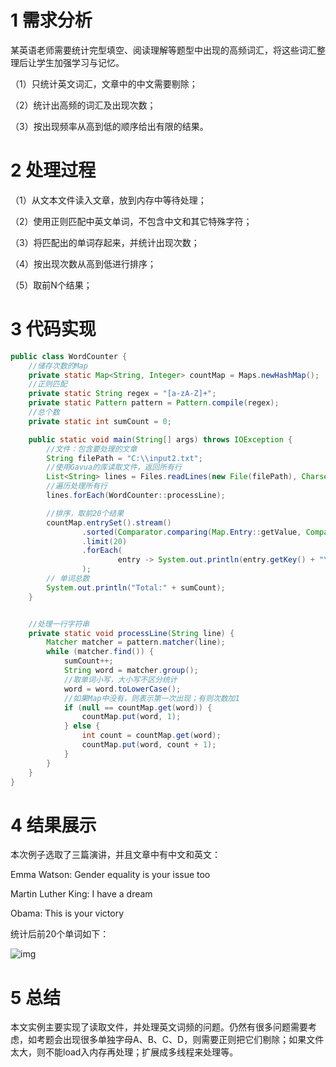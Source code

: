 # 1 需求分析

某英语老师需要统计完型填空、阅读理解等题型中出现的高频词汇，将这些词汇整理后让学生加强学习与记忆。

（1）只统计英文词汇，文章中的中文需要剔除；

（2）统计出高频的词汇及出现次数；

（3）按出现频率从高到低的顺序给出有限的结果。



# 2 处理过程

（1）从文本文件读入文章，放到内存中等待处理；

（2）使用正则匹配中英文单词，不包含中文和其它特殊字符；

（3）将匹配出的单词存起来，并统计出现次数；

（4）按出现次数从高到低进行排序；

（5）取前N个结果；



# 3 代码实现

```java
public class WordCounter {
    //储存次数的Map
    private static Map<String, Integer> countMap = Maps.newHashMap();
    //正则匹配
    private static String regex = "[a-zA-Z]+";
    private static Pattern pattern = Pattern.compile(regex);
    //总个数
    private static int sumCount = 0;

    public static void main(String[] args) throws IOException {
        //文件：包含要处理的文章
        String filePath = "C:\\input2.txt";
        //使用Gavua的库读取文件，返回所有行
        List<String> lines = Files.readLines(new File(filePath), Charset.forName("UTF-8"));
        //遍历处理所有行
        lines.forEach(WordCounter::processLine);

        //排序，取前20个结果
        countMap.entrySet().stream()
                .sorted(Comparator.comparing(Map.Entry::getValue, Comparator.reverseOrder()))
                .limit(20)
                .forEach(
                        entry -> System.out.println(entry.getKey() + "\t" + entry.getValue())
                );
        // 单词总数
        System.out.println("Total:" + sumCount);
    }


    //处理一行字符串
    private static void processLine(String line) {
        Matcher matcher = pattern.matcher(line);
        while (matcher.find()) {
            sumCount++;
            String word = matcher.group();
            //取单词小写，大小写不区分统计
            word = word.toLowerCase();
            //如果Map中没有，则表示第一次出现；有则次数加1
            if (null == countMap.get(word)) {
                countMap.put(word, 1);
            } else {
                int count = countMap.get(word);
                countMap.put(word, count + 1);
            }
        }
    }
}
```



# 4 结果展示

本次例子选取了三篇演讲，并且文章中有中文和英文：

Emma Watson: Gender equality is your issue too

Martin Luther King: I have a dream

Obama: This is your victory

统计后前20个单词如下：

![img](https://pkslow.oss-cn-shenzhen.aliyuncs.com/images/201910/Java_wordCount.png)



# 5 总结

本文实例主要实现了读取文件，并处理英文词频的问题。仍然有很多问题需要考虑，如考题会出现很多单独字母A、B、C、D，则需要正则把它们剔除；如果文件太大，则不能load入内存再处理；扩展成多线程来处理等。


